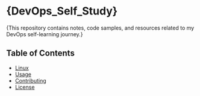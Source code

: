 # {DevOps_Self_Study}

{This repository contains notes, code samples, and resources related to my DevOps self-learning journey.}

## Table of Contents

- [Linux](https://github.com/lovetruongan/DevOps_Self_Study/tree/main/Linux)
- [Usage](#usage)
- [Contributing](#contributing)
- [License](#license)

